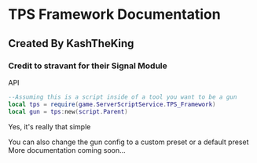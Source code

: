 # TPS Framework Documentation
## Created By KashTheKing

### Credit to stravant for their Signal Module

API
```lua
--Assuming this is a script inside of a tool you want to be a gun
local tps = require(game.ServerScriptService.TPS_Framework)
local gun = tps:new(script.Parent)
```

Yes, it's really that simple

You can also change the gun config to a custom preset or a default preset
More documentation coming soon...

